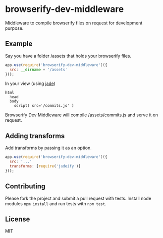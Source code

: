 # browserify-dev-middleware

Middleware to compile browserify files on request for development purpose.

## Example

Say you have a folder /assets that holds your browserify files.

````javascript
app.use(require('browserify-dev-middleware')({
  src: __dirname + '/assets'
}));
````

In your view (using [jade](https://github.com/visionmedia/jade))

````jade
html
  head
  body
    script( src='/commits.js' )
````

Browserify Dev Middleware will compile /assets/commits.js and serve it on request.

## Adding transforms

Add transforms by passing it as an option.

````javascript
app.use(require('browserify-dev-middleware')({
  src: '...'
  transforms: [require('jadeify')]
}));
````

## Contributing

Please fork the project and submit a pull request with tests. Install node modules `npm install` and run tests with `npm test`.

## License

MIT
